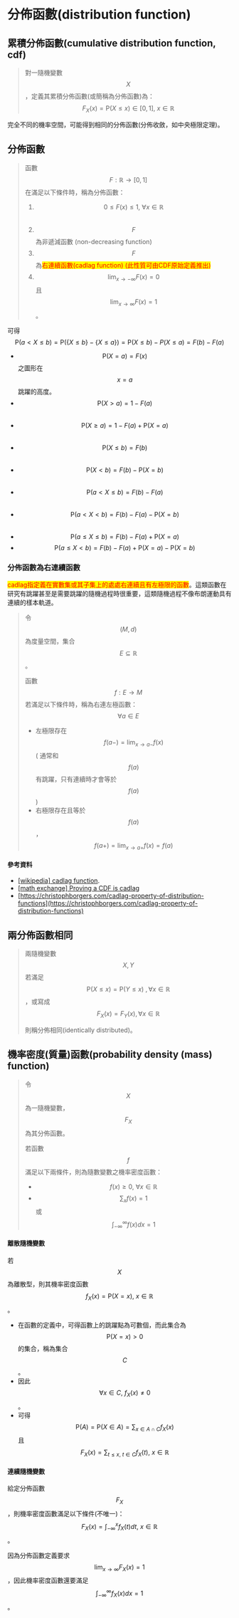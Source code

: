 # 分佈函數(distribution function)

## 累積分佈函數(cumulative distribution function, cdf)

> 對一隨機變數$$X$$​，定義其累積分佈函數(或簡稱為分佈函數)為：$$F_X(x)=\mathrm{P}(X \leq x) \in [0,1], ~ x \in \mathbb{R}$$

完全不同的機率空間，可能得到相同的分佈函數(分佈收斂，如中央極限定理)。

## 分佈函數

> 函數$$F: \mathbb{R} \rightarrow [0,1]$$​在滿足以下條件時，稱為分佈函數：
>
> 1. $$0 \leq F(x) \leq 1, ~ \forall x \in \mathbb{R}$$​
> 2. $$F$$為非遞減函數 (non-decreasing function)
> 3. $$F$$​為<mark style="color:red;">右連續函數(cadlag function) (此性質可由CDF原始定義推出)</mark>
> 4. $$\displaystyle \lim_{x \rightarrow -\infty }F(x)=0$$且$$\displaystyle \lim_{x \rightarrow \infty }F(x)=1$$。

可得$$\mathrm{P}(a < X \leq b)  = \mathrm{P}(\{ X \leq b\} - \{X \leq a\})=\mathrm{P}(X \leq b) - P(X \leq a) = F(b)-F(a)$$

* $$\mathrm{P}(X=a)=F(x)$$之圖形在$$x=a$$跳躍的高度。
* $$\mathrm{P}(X > a)=1-F(a)$$​
* $$\mathrm{P}(X \geq a ) = 1-F(a) +\mathrm{P}(X=a)$$​
* $$\mathrm{P}(X \leq b) = F(b)$$​
* $$\mathrm{P}(X < b) = F(b)- \mathrm{P}(X=b)$$​
* $$\mathrm{P}(a < X \leq b) = F(b) - F(a)$$​
* $$\mathrm{P}(a < X <b) = F(b) -F(a) -\mathrm{P}(X=b)$$​
* $$\mathrm{P}(a \leq X \leq b) = F(b) -F(a) +\mathrm{P}(X=a)$$
* $$\mathrm{P}(a \leq X <b) = F(b) - F(a) + \mathrm{P}(X=a) - \mathrm{P}(X=b)$$

### 分佈函數為右連續函數

<mark style="color:red;">cadlag指定義在實數集或其子集上的處處右連續且有左極限的函數</mark>。這類函數在研究有跳躍甚至是需要跳躍的隨機過程時很重要，這類隨機過程不像布朗運動具有連續的樣本軌道。

> 令$$(M,d)$$​為度量空間，集合$$E \subseteq \mathbb{R}$$。
>
> 函數$$f: E \rightarrow M$$若滿足以下條件時，稱為右連左極函數：$$\forall a \in E$$
>
> * 左極限存在 $$\displaystyle f(a-)=\lim_{x \rightarrow a-}f(x)$$ ( 通常和$$f(a)$$有跳躍，只有連續時才會等於$$f(a)$$)
> * 右極限存在且等於$$f(a)$$，$$f(a+)=\lim_{x \rightarrow a+} f(x) = f(a)$$



#### 參考資料

* [\[wikipedia\] cadlag function](https://zh.wikipedia.org/wiki/%E5%8F%B3%E8%BF%9E%E5%B7%A6%E6%9E%81%E5%87%BD%E6%95%B0).
* [\[math exchange\] Proving a CDF is cadlag](https://math.stackexchange.com/questions/3801342/proving-a-cdf-is-cadlag)
* [https://christophborgers.com/cadlag-property-of-distribution-functions](https://christophborgers.com/cadlag-property-of-distribution-functions)

## 兩分佈函數相同

> 兩隨機變數$$X,Y$$​若滿足 $$\mathrm{P}(X \leq x) = \mathrm{P}(Y \leq x)~, \forall x \in \mathbb{R}$$，或寫成$$F_X(x)=F_Y(x), \forall x \in \mathbb{R}$$
>
> 則稱分佈相同(identically distributed)。



## 機率密度(質量)函數(probability density (mass) function)

> 令$$X$$​為一隨機變數，$$F_X$$為其分佈函數。
>
> 若函數$$f$$滿足以下兩條件，則為隨數變數之機率密度函數：
>
> * $$f(x) \geq 0, ~\forall x \in \mathbb{R}$$
> * $$\sum_{x} f(x)=1$$或$$\int_{-\infty}^{\infty} f(x)dx=1$$

#### 離散隨機變數

若$$X$$為離散型，則其機率密度函數$$f_X(x)=\mathrm{P}(X=x), ~ x \in \mathbb{R}$$。

* 在函數的定義中，可得函數上的跳躍點為可數個，而此集合為$$\mathrm{P}(X=x) >0$$的集合，稱為集合$$C$$​。
* 因此$$\forall x \in C, ~f_X(x) \neq 0$$​。
* 可得$$\mathrm{P}(A)=\mathrm{P}(X \in A) = \sum_{x \in A \cap C} f_X(x)$$且$$F_X(x) = \sum_{t \leq x, ~ t \in C} f_X(t), ~ x \in \mathbb{R}$$

#### 連續隨機變數

給定分佈函數$$F_X$$，則機率密度函數滿足以下條件(不唯一)： $$\displaystyle F_X(x) =\int_{-\infty}^x f_X(t) dt , ~ x \in \mathbb{R}$$。

因為分佈函數定義要求$$\displaystyle \lim_{x \rightarrow \infty} F_X(x)=1$$，因此機率密度函數還要滿足 $$\displaystyle \int_{-\infty}^{\infty} f_X(x)dx=1$$。

